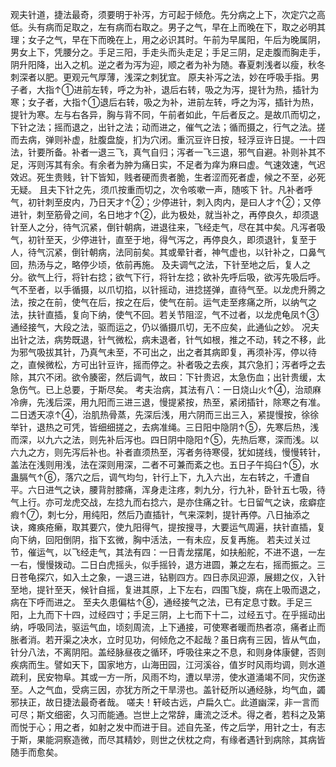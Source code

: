  观夫针道，捷法最奇，须要明于补泻，方可起于倾危。先分病之上下，次定穴之高低。头有病而足取之，左有病而右取之。男子之气，早在上而晚在下，取之必明其理；女子之气，早在下而晚在上，用之必识其时。午前为早属阳，午后为晚属阴，男女上下，凭腰分之。手足三阳，手走头而头走足；手足三阴，足走腹而胸走手，阴升阳降，出入之机。逆之者为泻为迎，顺之者为补为随。春夏刺浅者以瘦，秋冬刺深者以肥。更观元气厚薄，浅深之刺犹宜。
原夫补泻之法，妙在呼吸手指。男子者，大指↑①进前左转，呼之为补，退后右转，吸之为泻，提针为热，插针为寒；女子者，大指↑①退后右转，吸之为补，进前左转，呼之为泻，插针为热，提针为寒。左与右各异，胸与背不同，午前者如此，午后者反之。是故爪而切之，下针之法；摇而退之，出针之法；动而进之，催气之法；循而摄之，行气之法。搓而去病，弹则补虚，肚腹盘旋，扪为穴闭。重沉豆许日按，轻浮豆许日提。一十四法，针要所备。补者一退三飞，真气自归；泻者一飞三退，邪气自避。补则补其不足，泻则泻其有余。有余者为肿为痛日实，不足者为痒为麻曰虚。气速效速，气迟效迟。死生贵贱，针下皆知，贱者硬而贵者脆，生者涩而死者虚，候之不至，必死无疑。
且夫下针之先，须爪按重而切之，次令咳嗽一声，随咳下
针。凡补者呼气，初针刺至皮内，乃日天才↑②；少停进针，刺入肉内，是曰人才↑②；又停进针，刺至筋骨之间，名日地才↑②，此为极处，就当补之，再停良久，却须退针至人之分，待气沉紧，倒针朝病，进退往来，飞经走气，尽在其中矣。凡泻者吸气，初针至天，少停进针，直至于地，得气泻之，再停良久，即须退针，复至于人，待气沉紧，倒针朝病，法同前矣。其或晕针者，神气虚也，以针补之，口鼻气回，热汤与之，略停少顷，依前再施。
及夫调气之法，下针至地之后，复人之分。欲气上行，将针右捻；欲气下行，将针左捻；欲补先呼后吸，欲泻先吸后呼。气不至者，以手循摄，以爪切掐，以针摇动，进捻搓弹，直待气至。以龙虎升腾之法，按之在前，使气在后，按之在后，使气在前。运气走至疼痛之所，以纳气之法，扶针直插，复向下纳，使气不回。若关节阻涩，气不过者，以龙虎龟凤↑③通经接气，大段之法，驱而运之，仍以循摄爪切，无不应矣，此通仙之妙。
况夫出针之法，病势既退，针气微松，病未退者，针气如根，推之不动，转之不移，此为邪气吸拔其针，乃真气未至，不可出之，出之者其病即复，再须补泻，停以待之，直候微松，方可出针豆许，摇而停之。补者吸之去疾，其穴急扪；泻者呼之去除，其穴不闭。欲令腠密，然后调气，故曰：下针贵迟，太急伤血；出针贵缓，太急伤气。已上总要，于斯尽矣。
考夫治病，其法有八：一日烧山火↑④，治顽麻冷痹，先浅后深，用九阳而三进三退，慢提紧按，热至，紧闭插针，除寒之有准。二日透天凉↑④，治肌热骨蒸，先深后浅，用六阴而三出三入，紧提慢按，徐徐举针，退热之可凭，皆细细搓之，去病准绳。三日阳中隐阴↑⑤，先寒后热，浅而深，以九六之法，则先补后泻也。四日阴中隐阳↑⑤，先热后寒，深而浅。以六九之方，则先泻后补也。补者直须热至，泻者务待寒侵，犹如搓线，慢慢转针，盖法在浅则用浅，法在深则用深，二者不可兼而紊之也。五日子午捣臼↑⑤，水蛊膈气↑⑥，落穴之后，调气均匀，针行上下，九入六出，左右转之，千遭自平。六日进气之诀，腰背肘膝痛，浑身走注疼，刺九分，行九补，卧针五七吸，待气上行。亦可龙虎交战，左捻九而右捻六，是亦住痛之针。七日留气之诀，痃癖症瘕↑⑦，刺七分，用纯阳，然后乃直插针，气来深刺，提针再停。八日抽添之诀，瘫痪疮癞，取其要穴，使九阳得气，提按搜寻，大要运气周遍，扶针直插，复向下纳，回阳倒阴，指下玄微，胸中活法，一有未应，反复再施。
若夫过关过节，催运气，以飞经走气，其法有四：一日青龙摆尾，如扶船舵，不进不退，一左一右，慢慢拨动。二日白虎摇头，似手摇铃，退方进圆，兼之左右，摇而振之。三日苍龟探穴，如入土之象，一退三进，钻剔四方。四日赤凤迎源，展翅之仪，入针至地，提针至天，候针自摇，复进其原，上下左右，四围飞旋，病在上吸而退之，病在下呼而进之。
至夫久患偏枯↑⑧，通经接气之法，已有定息寸数。手足三阳，上九而下十四，过经四寸；手足三阴，上七而下十二，过经五寸。在乎摇动出纳，呼吸同法，驱运气血，顷刻周流，上下通接，可使寒者暖而热者凉，痛者止而胀者消。若开渠之决水，立时见功，何倾危之不起哉？虽日病有三因，皆从气血，针分八法，不离阴阳。盖经脉昼夜之循环，呼吸往来之不息，和则身体康健，否则疾病而生。譬如天下，国家地方，山海田园，江河溪谷，值岁时风雨均调，则水道疏利，民安物阜。其或一方一所，风雨不均，遭以旱涝，使水道涌竭不同，灾伤遂至。人之气血，受病三因，亦犹方所之干旱涝也。盖针砭所以通经脉，均气血，蠲邪扶正，故日捷法最奇者哉。
嗟夫！轩岐古远，卢扁久亡。此道幽深，非一言而可尽；斯文细密，久习而能通。岂世上之常辞，庸流之泛术。得之者，若科之及第而悦于心；用之者，如射之发中而进于目。述自先圣，传之后学，用针之士，有志于斯，果能洞察造微，而尽其精妙，则世之伏枕之疴，有缘者遇针到病除，其病皆随手而愈矣。